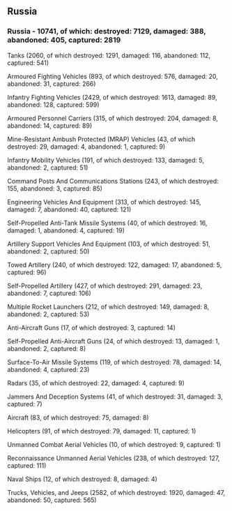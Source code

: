 
 
 ## Russia
 
 ### Russia - 10741, of which: destroyed: 7129, damaged: 388, abandoned: 405, captured: 2819

 

 

 Tanks (2060, of which destroyed: 1291, damaged: 116, abandoned: 112, captured: 541)

 Armoured Fighting Vehicles (893, of which destroyed: 576, damaged: 20, abandoned: 31, captured: 266)

 Infantry Fighting Vehicles (2429, of which destroyed: 1613, damaged: 89, abandoned: 128, captured: 599)

 Armoured Personnel Carriers (315, of which destroyed: 204, damaged: 8, abandoned: 14, captured: 89)

 Mine-Resistant Ambush Protected (MRAP) Vehicles (43, of which destroyed: 29, damaged: 4, abandoned: 1, captured: 9)

 Infantry Mobility Vehicles (191, of which destroyed: 133, damaged: 5, abandoned: 2, captured: 51)

 Command Posts And Communications Stations (243, of which destroyed: 155, abandoned: 3, captured: 85)

 Engineering Vehicles And Equipment (313, of which destroyed: 145, damaged: 7, abandoned: 40, captured: 121)

 Self-Propelled Anti-Tank Missile Systems (40, of which destroyed: 16, damaged: 1, abandoned: 4, captured: 19)

 Artillery Support Vehicles And Equipment (103, of which destroyed: 51, abandoned: 2, captured: 50)

 Towed Artillery (240, of which destroyed: 122, damaged: 17, abandoned: 5, captured: 96)

 Self-Propelled Artillery (427, of which destroyed: 291, damaged: 23, abandoned: 7, captured: 106)

 Multiple Rocket Launchers (212, of which destroyed: 149, damaged: 8, abandoned: 2, captured: 53)

 Anti-Aircraft Guns (17, of which destroyed: 3, captured: 14)

 Self-Propelled Anti-Aircraft Guns (24, of which destroyed: 13, damaged: 1, abandoned: 2, captured: 8)

 Surface-To-Air Missile Systems (119, of which destroyed: 78, damaged: 14, abandoned: 4, captured: 23)

 Radars (35, of which destroyed: 22, damaged: 4, captured: 9)

 Jammers And Deception Systems (41, of which destroyed: 31, damaged: 3, captured: 7)

 Aircraft (83, of which destroyed: 75, damaged: 8)

 Helicopters (91, of which destroyed: 79, damaged: 11, captured: 1)

 Unmanned Combat Aerial Vehicles (10, of which destroyed: 9, captured: 1)

 Reconnaissance Unmanned Aerial Vehicles (238, of which destroyed: 127, captured: 111)

 Naval Ships (12, of which destroyed: 8, damaged: 4)

 Trucks, Vehicles, and Jeeps (2582, of which destroyed: 1920, damaged: 47, abandoned: 50, captured: 565)

